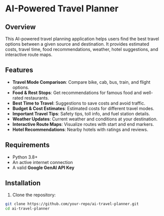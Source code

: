 # AI-Powered Travel Planner

## Overview
This AI-powered travel planning application helps users find the best travel options between a given source and destination. It provides estimated costs, travel time, food recommendations, weather, hotel suggestions, and interactive route maps.

## Features
- **Travel Mode Comparison**: Compare bike, cab, bus, train, and flight options.
- **Food & Rest Stops**: Get recommendations for famous food and well-rated restaurants.
- **Best Time to Travel**: Suggestions to save costs and avoid traffic.
- **Budget & Cost Estimates**: Estimated costs for different travel modes.
- **Important Travel Tips**: Safety tips, toll info, and fuel station details.
- **Weather Updates**: Current weather and conditions at your destination.
- **Interactive Route Maps**: Visualize routes with start and end markers.
- **Hotel Recommendations**: Nearby hotels with ratings and reviews.

## Requirements
- Python 3.8+
- An active internet connection
- A valid **Google GenAI API Key**

## Installation
1. Clone the repository:
```bash
git clone https://github.com/your-repo/ai-travel-planner.git
cd ai-travel-planner
